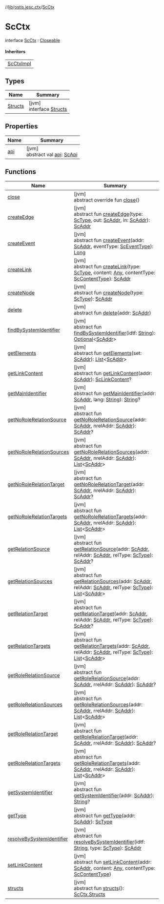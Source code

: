 //[lib](../../../index.md)/[ostis.jesc.ctx](../index.md)/[ScCtx](index.md)

# ScCtx

interface [ScCtx](index.md) : [Closeable](https://docs.oracle.com/javase/8/docs/api/java/io/Closeable.html)

#### Inheritors

| |
|---|
| [ScCtxImpl](../-sc-ctx-impl/index.md) |

## Types

| Name | Summary |
|---|---|
| [Structs](-structs/index.md) | [jvm]<br>interface [Structs](-structs/index.md) |

## Properties

| Name | Summary |
|---|---|
| [api](api.md) | [jvm]<br>abstract val [api](api.md): [ScApi](../../ostis.jesc.api/-sc-api/index.md) |

## Functions

| Name | Summary |
|---|---|
| [close](../../ostis.jesc.memory/-sc-memory/index.md#358956095%2FFunctions%2F1299105613) | [jvm]<br>abstract override fun [close](../../ostis.jesc.memory/-sc-memory/index.md#358956095%2FFunctions%2F1299105613)() |
| [createEdge](create-edge.md) | [jvm]<br>abstract fun [createEdge](create-edge.md)(type: [ScType](../../ostis.jesc.client.model.type/-sc-type/index.md), out: [ScAddr](../../ostis.jesc.client.model.addr/-sc-addr/index.md), in: [ScAddr](../../ostis.jesc.client.model.addr/-sc-addr/index.md)): [ScAddr](../../ostis.jesc.client.model.addr/-sc-addr/index.md) |
| [createEvent](create-event.md) | [jvm]<br>abstract fun [createEvent](create-event.md)(addr: [ScAddr](../../ostis.jesc.client.model.addr/-sc-addr/index.md), eventType: [ScEventType](../../ostis.jesc.client.model.event/-sc-event-type/index.md)): [Long](https://kotlinlang.org/api/latest/jvm/stdlib/kotlin/-long/index.html) |
| [createLink](create-link.md) | [jvm]<br>abstract fun [createLink](create-link.md)(type: [ScType](../../ostis.jesc.client.model.type/-sc-type/index.md), content: [Any](https://kotlinlang.org/api/latest/jvm/stdlib/kotlin/-any/index.html), contentType: [ScContentType](../../ostis.jesc.client.model.request.payload.entry/-sc-content-type/index.md)): [ScAddr](../../ostis.jesc.client.model.addr/-sc-addr/index.md) |
| [createNode](create-node.md) | [jvm]<br>abstract fun [createNode](create-node.md)(type: [ScType](../../ostis.jesc.client.model.type/-sc-type/index.md)): [ScAddr](../../ostis.jesc.client.model.addr/-sc-addr/index.md) |
| [delete](delete.md) | [jvm]<br>abstract fun [delete](delete.md)(addr: [ScAddr](../../ostis.jesc.client.model.addr/-sc-addr/index.md)) |
| [findBySystemIdentifier](find-by-system-identifier.md) | [jvm]<br>abstract fun [findBySystemIdentifier](find-by-system-identifier.md)(idtf: [String](https://kotlinlang.org/api/latest/jvm/stdlib/kotlin/-string/index.html)): [Optional](https://docs.oracle.com/javase/8/docs/api/java/util/Optional.html)&lt;[ScAddr](../../ostis.jesc.client.model.addr/-sc-addr/index.md)&gt; |
| [getElements](get-elements.md) | [jvm]<br>abstract fun [getElements](get-elements.md)(set: [ScAddr](../../ostis.jesc.client.model.addr/-sc-addr/index.md)): [List](https://kotlinlang.org/api/latest/jvm/stdlib/kotlin.collections/-list/index.html)&lt;[ScAddr](../../ostis.jesc.client.model.addr/-sc-addr/index.md)&gt; |
| [getLinkContent](get-link-content.md) | [jvm]<br>abstract fun [getLinkContent](get-link-content.md)(addr: [ScAddr](../../ostis.jesc.client.model.addr/-sc-addr/index.md)): [ScLinkContent](../../ostis.jesc.ctx.etc/-sc-link-content/index.md)? |
| [getMainIdentifier](get-main-identifier.md) | [jvm]<br>abstract fun [getMainIdentifier](get-main-identifier.md)(addr: [ScAddr](../../ostis.jesc.client.model.addr/-sc-addr/index.md), lang: [String](https://kotlinlang.org/api/latest/jvm/stdlib/kotlin/-string/index.html)): [String](https://kotlinlang.org/api/latest/jvm/stdlib/kotlin/-string/index.html)? |
| [getNoRoleRelationSource](get-no-role-relation-source.md) | [jvm]<br>abstract fun [getNoRoleRelationSource](get-no-role-relation-source.md)(addr: [ScAddr](../../ostis.jesc.client.model.addr/-sc-addr/index.md), nrelAddr: [ScAddr](../../ostis.jesc.client.model.addr/-sc-addr/index.md)): [ScAddr](../../ostis.jesc.client.model.addr/-sc-addr/index.md)? |
| [getNoRoleRelationSources](get-no-role-relation-sources.md) | [jvm]<br>abstract fun [getNoRoleRelationSources](get-no-role-relation-sources.md)(addr: [ScAddr](../../ostis.jesc.client.model.addr/-sc-addr/index.md), nrelAddr: [ScAddr](../../ostis.jesc.client.model.addr/-sc-addr/index.md)): [List](https://kotlinlang.org/api/latest/jvm/stdlib/kotlin.collections/-list/index.html)&lt;[ScAddr](../../ostis.jesc.client.model.addr/-sc-addr/index.md)&gt; |
| [getNoRoleRelationTarget](get-no-role-relation-target.md) | [jvm]<br>abstract fun [getNoRoleRelationTarget](get-no-role-relation-target.md)(addr: [ScAddr](../../ostis.jesc.client.model.addr/-sc-addr/index.md), nrelAddr: [ScAddr](../../ostis.jesc.client.model.addr/-sc-addr/index.md)): [ScAddr](../../ostis.jesc.client.model.addr/-sc-addr/index.md)? |
| [getNoRoleRelationTargets](get-no-role-relation-targets.md) | [jvm]<br>abstract fun [getNoRoleRelationTargets](get-no-role-relation-targets.md)(addr: [ScAddr](../../ostis.jesc.client.model.addr/-sc-addr/index.md), nrelAddr: [ScAddr](../../ostis.jesc.client.model.addr/-sc-addr/index.md)): [List](https://kotlinlang.org/api/latest/jvm/stdlib/kotlin.collections/-list/index.html)&lt;[ScAddr](../../ostis.jesc.client.model.addr/-sc-addr/index.md)&gt; |
| [getRelationSource](get-relation-source.md) | [jvm]<br>abstract fun [getRelationSource](get-relation-source.md)(addr: [ScAddr](../../ostis.jesc.client.model.addr/-sc-addr/index.md), relAddr: [ScAddr](../../ostis.jesc.client.model.addr/-sc-addr/index.md), relType: [ScType](../../ostis.jesc.client.model.type/-sc-type/index.md)): [ScAddr](../../ostis.jesc.client.model.addr/-sc-addr/index.md)? |
| [getRelationSources](get-relation-sources.md) | [jvm]<br>abstract fun [getRelationSources](get-relation-sources.md)(addr: [ScAddr](../../ostis.jesc.client.model.addr/-sc-addr/index.md), relAddr: [ScAddr](../../ostis.jesc.client.model.addr/-sc-addr/index.md), relType: [ScType](../../ostis.jesc.client.model.type/-sc-type/index.md)): [List](https://kotlinlang.org/api/latest/jvm/stdlib/kotlin.collections/-list/index.html)&lt;[ScAddr](../../ostis.jesc.client.model.addr/-sc-addr/index.md)&gt; |
| [getRelationTarget](get-relation-target.md) | [jvm]<br>abstract fun [getRelationTarget](get-relation-target.md)(addr: [ScAddr](../../ostis.jesc.client.model.addr/-sc-addr/index.md), relAddr: [ScAddr](../../ostis.jesc.client.model.addr/-sc-addr/index.md), relType: [ScType](../../ostis.jesc.client.model.type/-sc-type/index.md)): [ScAddr](../../ostis.jesc.client.model.addr/-sc-addr/index.md)? |
| [getRelationTargets](get-relation-targets.md) | [jvm]<br>abstract fun [getRelationTargets](get-relation-targets.md)(addr: [ScAddr](../../ostis.jesc.client.model.addr/-sc-addr/index.md), relAddr: [ScAddr](../../ostis.jesc.client.model.addr/-sc-addr/index.md), relType: [ScType](../../ostis.jesc.client.model.type/-sc-type/index.md)): [List](https://kotlinlang.org/api/latest/jvm/stdlib/kotlin.collections/-list/index.html)&lt;[ScAddr](../../ostis.jesc.client.model.addr/-sc-addr/index.md)&gt; |
| [getRoleRelationSource](get-role-relation-source.md) | [jvm]<br>abstract fun [getRoleRelationSource](get-role-relation-source.md)(addr: [ScAddr](../../ostis.jesc.client.model.addr/-sc-addr/index.md), rrelAddr: [ScAddr](../../ostis.jesc.client.model.addr/-sc-addr/index.md)): [ScAddr](../../ostis.jesc.client.model.addr/-sc-addr/index.md)? |
| [getRoleRelationSources](get-role-relation-sources.md) | [jvm]<br>abstract fun [getRoleRelationSources](get-role-relation-sources.md)(addr: [ScAddr](../../ostis.jesc.client.model.addr/-sc-addr/index.md), rrelAddr: [ScAddr](../../ostis.jesc.client.model.addr/-sc-addr/index.md)): [List](https://kotlinlang.org/api/latest/jvm/stdlib/kotlin.collections/-list/index.html)&lt;[ScAddr](../../ostis.jesc.client.model.addr/-sc-addr/index.md)&gt; |
| [getRoleRelationTarget](get-role-relation-target.md) | [jvm]<br>abstract fun [getRoleRelationTarget](get-role-relation-target.md)(addr: [ScAddr](../../ostis.jesc.client.model.addr/-sc-addr/index.md), rrelAddr: [ScAddr](../../ostis.jesc.client.model.addr/-sc-addr/index.md)): [ScAddr](../../ostis.jesc.client.model.addr/-sc-addr/index.md)? |
| [getRoleRelationTargets](get-role-relation-targets.md) | [jvm]<br>abstract fun [getRoleRelationTargets](get-role-relation-targets.md)(addr: [ScAddr](../../ostis.jesc.client.model.addr/-sc-addr/index.md), rrelAddr: [ScAddr](../../ostis.jesc.client.model.addr/-sc-addr/index.md)): [List](https://kotlinlang.org/api/latest/jvm/stdlib/kotlin.collections/-list/index.html)&lt;[ScAddr](../../ostis.jesc.client.model.addr/-sc-addr/index.md)&gt; |
| [getSystemIdentifier](get-system-identifier.md) | [jvm]<br>abstract fun [getSystemIdentifier](get-system-identifier.md)(addr: [ScAddr](../../ostis.jesc.client.model.addr/-sc-addr/index.md)): [String](https://kotlinlang.org/api/latest/jvm/stdlib/kotlin/-string/index.html)? |
| [getType](get-type.md) | [jvm]<br>abstract fun [getType](get-type.md)(addr: [ScAddr](../../ostis.jesc.client.model.addr/-sc-addr/index.md)): [ScType](../../ostis.jesc.client.model.type/-sc-type/index.md) |
| [resolveBySystemIdentifier](resolve-by-system-identifier.md) | [jvm]<br>abstract fun [resolveBySystemIdentifier](resolve-by-system-identifier.md)(idtf: [String](https://kotlinlang.org/api/latest/jvm/stdlib/kotlin/-string/index.html), type: [ScType](../../ostis.jesc.client.model.type/-sc-type/index.md)): [ScAddr](../../ostis.jesc.client.model.addr/-sc-addr/index.md) |
| [setLinkContent](set-link-content.md) | [jvm]<br>abstract fun [setLinkContent](set-link-content.md)(addr: [ScAddr](../../ostis.jesc.client.model.addr/-sc-addr/index.md), content: [Any](https://kotlinlang.org/api/latest/jvm/stdlib/kotlin/-any/index.html), contentType: [ScContentType](../../ostis.jesc.client.model.request.payload.entry/-sc-content-type/index.md)) |
| [structs](structs.md) | [jvm]<br>abstract fun [structs](structs.md)(): [ScCtx.Structs](-structs/index.md) |
